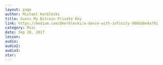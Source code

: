 ```yaml
---
layout: page
author: Michael Kerbleski
title: Guess My Bitcoin Private Key
link: https://medium.com/@kerbleski/a-dance-with-infinity-980bd8e9a781
category: Misc
date: Sep 28, 2017
lesson: 
audio: 
audio2: 
audio3: 
star: 
---
```

